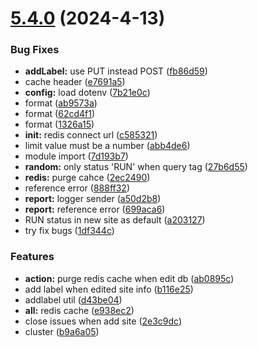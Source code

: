 # [5.4.0](https://github.com/travellings-link/travellings-api/compare/abb4de6d9b9af49a445434da035987c014e3bedc...v5.4.0) (2024-4-13)


### Bug Fixes

* **addLabel:** use PUT instead POST ([fb86d59](https://github.com/travellings-link/travellings-api/commit/fb86d59317e54a1e48098f9a3c43fea5f75fc040))
* cache header ([e7691a5](https://github.com/travellings-link/travellings-api/commit/e7691a5a2e38bbafc18b9a4cc007aecd802acd4f))
* **config:** load dotenv ([7b21e0c](https://github.com/travellings-link/travellings-api/commit/7b21e0c56fe2d57a562926c9865566a9d972de38))
* format ([ab9573a](https://github.com/travellings-link/travellings-api/commit/ab9573a64108eefdf9b6a33707fe74ab8247c95d))
* format ([62cd4f1](https://github.com/travellings-link/travellings-api/commit/62cd4f1c7239a069f080e0f422dec6f4b2a986a8))
* format ([1326a15](https://github.com/travellings-link/travellings-api/commit/1326a157c94feef3a4889fab89634de6fa3c52ff))
* **init:** redis connect url ([c585321](https://github.com/travellings-link/travellings-api/commit/c5853213f8cd4cb34fdb47d5f12a9d06724ef704))
* limit value must be a number ([abb4de6](https://github.com/travellings-link/travellings-api/commit/abb4de6d9b9af49a445434da035987c014e3bedc))
* module import ([7d193b7](https://github.com/travellings-link/travellings-api/commit/7d193b7bca654ce3e17b62efa24db142e96fba6f))
* **random:** only status 'RUN' when query tag ([27b6d55](https://github.com/travellings-link/travellings-api/commit/27b6d55b69549267644e08d8ab0f28e0e15fec3f))
* **redis:** purge cahce ([2ec2490](https://github.com/travellings-link/travellings-api/commit/2ec249097e3a74460b27670daa395caaa6d9929b))
* reference error ([888ff32](https://github.com/travellings-link/travellings-api/commit/888ff324be5bc04be1126248c811ead1f21337f0))
* **report:** logger sender ([a50d2b8](https://github.com/travellings-link/travellings-api/commit/a50d2b879dd1eb94b77c74b030eeb110c2dd00ae))
* **report:** reference error ([699aca6](https://github.com/travellings-link/travellings-api/commit/699aca65fbe78e25fb3705ec9d9bf1a81e0c3330))
* RUN status in new site as default ([a203127](https://github.com/travellings-link/travellings-api/commit/a203127d4936532678f77e4a54c7c8b1e506e1c5))
* try fix bugs ([1df344c](https://github.com/travellings-link/travellings-api/commit/1df344cde90f71f855b76c1373ac0629ce8ff3b0))


### Features

* **action:** purge redis cache when edit db ([ab0895c](https://github.com/travellings-link/travellings-api/commit/ab0895c45e0eefcc3911f8d9729f0acd3d48ec16))
* add label when edited site info ([b116e25](https://github.com/travellings-link/travellings-api/commit/b116e25c1a65cc13902bf05050dce951a15f8dfd))
* addlabel util ([d43be04](https://github.com/travellings-link/travellings-api/commit/d43be04bcde5b883f67da322a5edc548532919a3))
* **all:** redis cache ([e938ec2](https://github.com/travellings-link/travellings-api/commit/e938ec2ee236fd5d66a9f9937bc8f6b5548b407b))
* close issues when add site ([2e3c9dc](https://github.com/travellings-link/travellings-api/commit/2e3c9dc278ef7b36f66000152d2c073fc502082c))
* cluster ([b9a6a05](https://github.com/travellings-link/travellings-api/commit/b9a6a05017454b2a4c08d1e1e85ec2529ac27e36))



